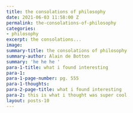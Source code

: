 ```yaml
---
title: the consolations of philosophy
date: 2021-06-03 11:58:00 Z
permalink: the-consolations-of-philosophy
categories:
- philosophy
excerpt: the consolations...
image: 
summary-title: the consolations of philosophy
summary-author: Alain de Botton
summary: 'he he he '
para-1-title: what i found interesting
para-1: 
para-1-page-number: pg. 555
para-1-thoughts: 
para-2-page-title: what i found interesting
para-2: this is what i thought was super cool
layout: posts-10
---
```


